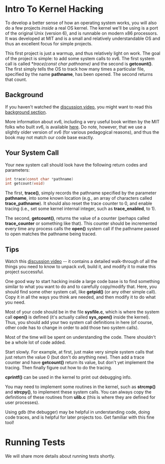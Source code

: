 
# Intro To Kernel Hacking

To develop a better sense of how an operating system works, you will also 
do a few projects *inside* a real OS kernel. The kernel we'll be using is a
port of the original Unix (version 6), and is runnable on modern x86
processors. It was developed at MIT and is a small and relatively
understandable OS and thus an excellent focus for simple projects.

This first project is just a warmup, and thus relatively light on work. The
goal of the project is simple: to add some system calls to xv6. The first
system call is called **trace(const char *pathname)** and the second is **getcount()**.
The first simply tells the OS to track how many times a particular file,
specified by the name **pathname**, has been opened. The second returns
that count. 

## Background

If you haven't watched the [discussion
video](https://www.youtube.com/watch?v=vR6z2QGcoo8), you might want to read
this [background
section](https://github.com/remzi-arpacidusseau/ostep-projects/blob/master/initial-xv6/background.md). 

More information about xv6, including a very useful book written by the MIT
folks who built xv6, is available
[here](https://pdos.csail.mit.edu/6.828/2017/xv6.html). Do note, however, that
we use a slightly older version of xv6 (for various pedagogical reasons), and
thus the book may not match our code base exactly.


## Your System Call

Your new system call should look have the following return codes and
parameters: 

```c
int trace(const char *pathname)
int getcount(void)
```

The first, **trace()**, simply records the pathname specified by the parameter **pathname**, into
some known location (e.g., an array of characters called **trace_pathname**). 
It should also reset the trace counter to 0, and enable tracing (i.e., set some kernel
internal integer, such as **trace_enabled**, to 1). 

The second, **getcount()**, returns the value of a counter (perhaps called **trace_counter** 
or something like that). This counter should be incremented every time any process calls the
**open()** system call if the pathname passed to open matches the pathname being traced. 

## Tips

Watch this [discussion video](https://www.youtube.com/watch?v=vR6z2QGcoo8) --
it contains a detailed walk-through of all the things you need to know to
unpack xv6, build it, and modify it to make this project successful.

One good way to start hacking inside a large code base is to find something
similar to what you want to do and to carefully copy/modify that. Here, you
should find some other system call, like **getpid()** (or any other simple
call). Copy it in all the ways you think are needed, and then modify it to do
what you need.

Most of your code should be in the file **sysfile.c**, which is where the
system call **open()** is defined (it's actually called **sys_open()** inside
the kernel). Thus, you should add your two system call definitions in here
(of course, other code has to change in order to add those two system calls).

Most of the time will be spent on understanding the code. There shouldn't
be a whole lot of code added.

Start slowly. For example, at first, just make very simple system calls
that just return the value 0 (but don't do anything new). Then add a trace
counter and have **getcount()** return its value, but don't yet implement
the tracing. Then finally figure out how to do the tracing.

**cprintf()** can be used in the kernel to print out debugging info.

You may need to implement some routines in the kernel, such as **strcmp()**
and **strcpy()**, to implement these system calls. You can always copy
the definitions of these routines from **ulib.c** (this is where they
are defined for user processes).

Using gdb (the debugger) may be helpful in understanding code, doing code
traces, and is helpful for later projects too. Get familiar with this fine
tool!

# Running Tests

We will share more details about running tests shortly.

